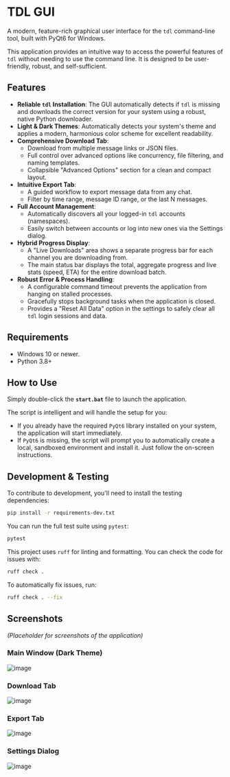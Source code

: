 # TDL GUI

A modern, feature-rich graphical user interface for the `tdl` command-line tool, built with PyQt6 for Windows.

This application provides an intuitive way to access the powerful features of `tdl` without needing to use the command line. It is designed to be user-friendly, robust, and self-sufficient.

## Features

- **Reliable `tdl` Installation**: The GUI automatically detects if `tdl` is missing and downloads the correct version for your system using a robust, native Python downloader.
- **Light & Dark Themes**: Automatically detects your system's theme and applies a modern, harmonious color scheme for excellent readability.
- **Comprehensive Download Tab**:
    - Download from multiple message links or JSON files.
    - Full control over advanced options like concurrency, file filtering, and naming templates.
    - Collapsible "Advanced Options" section for a clean and compact layout.
- **Intuitive Export Tab**:
    - A guided workflow to export message data from any chat.
    - Filter by time range, message ID range, or the last N messages.
- **Full Account Management**:
    - Automatically discovers all your logged-in `tdl` accounts (namespaces).
    - Easily switch between accounts or log into new ones via the Settings dialog.
- **Hybrid Progress Display**:
    - A "Live Downloads" area shows a separate progress bar for each channel you are downloading from.
    - The main status bar displays the total, aggregate progress and live stats (speed, ETA) for the entire download batch.
- **Robust Error & Process Handling**:
    - A configurable command timeout prevents the application from hanging on stalled processes.
    - Gracefully stops background tasks when the application is closed.
    - Provides a "Reset All Data" option in the settings to safely clear all `tdl` login sessions and data.

## Requirements

- Windows 10 or newer.
- Python 3.8+

## How to Use

Simply double-click the **`start.bat`** file to launch the application.

The script is intelligent and will handle the setup for you:
- If you already have the required `PyQt6` library installed on your system, the application will start immediately.
- If `PyQt6` is missing, the script will prompt you to automatically create a local, sandboxed environment and install it. Just follow the on-screen instructions.

## Development & Testing

To contribute to development, you'll need to install the testing dependencies:
```bash
pip install -r requirements-dev.txt
```

You can run the full test suite using `pytest`:
```bash
pytest
```

This project uses `ruff` for linting and formatting. You can check the code for issues with:
```bash
ruff check .
```

To automatically fix issues, run:
```bash
ruff check . --fix
```

## Screenshots

*(Placeholder for screenshots of the application)*

### Main Window (Dark Theme)
![image](https://github.com/user-attachments/assets/953288f5-9653-4351-b857-e6f6630f9a2d)


### Download Tab
![image](https://github.com/user-attachments/assets/05a6119b-c29b-43d9-a72a-f9b8c081e7d8)


### Export Tab
![image](https://github.com/user-attachments/assets/382d56d8-9993-4f9e-a8aa-536413233816)


### Settings Dialog
![image](https://github.com/user-attachments/assets/34f9a15c-3435-430c-a991-309a47464016)
